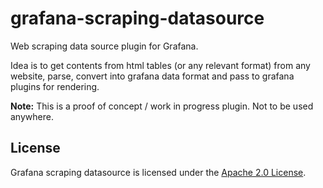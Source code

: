 # grafana-scraping-datasource

Web scraping data source plugin for Grafana. 

Idea is to get contents from html tables (or any relevant format) from any website, parse, convert into grafana data format and pass to grafana plugins for rendering.

__Note:__ This is a proof of concept / work in progress plugin. Not to be used anywhere.

## License

Grafana scraping datasource is licensed under the [Apache 2.0 License](./LICENSE).

